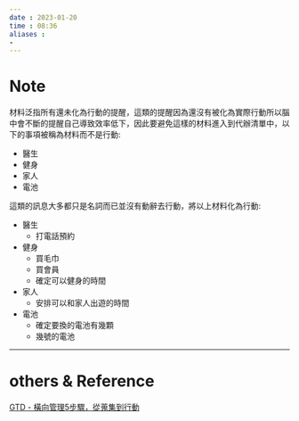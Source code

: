 ```yaml
---
date : 2023-01-20
time : 08:36
aliases :
- 
---
```

# Note
材料泛指所有還未化為行動的提醒，這類的提醒因為還沒有被化為實際行動所以腦中會不斷的提醒自己導致效率低下，因此要避免這樣的材料進入到代辦清單中，以下的事項被稱為材料而不是行動:
- 醫生
- 健身
- 家人
- 電池

這類的訊息大多都只是名詞而已並沒有動辭去行動，將以上材料化為行動:
- 醫生
	- 打電話預約
- 健身
	- 買毛巾
	- 買會員
	- 確定可以健身的時間
- 家人
	- 安排可以和家人出遊的時間
- 電池
	- 確定要換的電池有幾顆
	- 幾號的電池

---
# others &  Reference
[GTD - 橫向管理5步驟，從蒐集到行動](GTD%20-%20橫向管理5步驟，從蒐集到行動.md)
